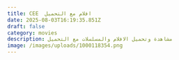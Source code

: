 ```yaml
---
title: CEE  افلام مع التحميل
date: 2025-08-03T16:19:35.851Z
draft: false
category: movies
description: مشاهدة وتحميل الافلام والمسلسلات مع التحميل
image: /images/uploads/1000118354.png
---
```

